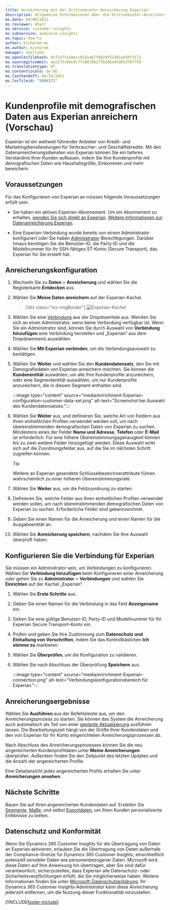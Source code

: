 ```yaml
---
title: Anreicherung mit der Drittanbieter-Anreicherung Experian
description: Allgemeine Informationen über die Drittanbieter-Anreicherung von Experian.
ms.date: 04/09/2021
ms.reviewer: mhart
ms.service: customer-insights
ms.subservice: audience-insights
ms.topic: how-to
author: kishorem-ms
ms.author: kishorem
manager: shellyha
ms.openlocfilehash: 9cf2a7fa18ecc022ea67f6829f52381ad59f3172
ms.sourcegitcommit: aaa275c60c0c77c88196277b266a91d653f8f759
ms.translationtype: HT
ms.contentlocale: de-DE
ms.lasthandoff: 04/14/2021
ms.locfileid: "5896372"
---
```

# <a name="enrich-customer-profiles-with-demographics-from-experian-preview"></a>Kundenprofile mit demografischen Daten aus Experian anreichern (Vorschau)

Experian ist ein weltweit führender Anbieter von Kredit- und Marketingdienstleistungen für Verbraucher- und Geschäftskredite. Mit den Datenanreicherungsdiensten von Experian können Sie ein tieferes Verständnis Ihrer Kunden aufbauen, indem Sie Ihre Kundenprofile mit demografischen Daten wie Haushaltsgröße, Einkommen und mehr bereichern.

## <a name="prerequisites"></a>Voraussetzungen

Für das Konfigurieren von Experian an müssen folgende Voraussetzungen erfüllt sein:

- Sie haben ein aktives Experian-Abonnement. Um ein Abonnement zu erhalten, [wenden Sie sich direkt an Experian](https://www.experian.com/marketing-services/contact). [Weitere Informationen zur Datenanreicherung Experian](https://www.experian.com/marketing-services/microsoft?cmpid=ems_web_mci_cdppage).

- Eine Experian-Verbindung wurde bereits von einem Administrator konfiguriert *oder* Sie haben [Administrator](permissions.md#administrator)-Berechtigungen. Darüber hinaus benötigen Sie die Benutzer-ID, die Party-ID und die Modellnummer für Ihr SSH-fähiges ST-Konto (Secure Transport), das Experian für Sie erstellt hat.

## <a name="configure-the-enrichment"></a>Anreicherungskonfiguration

1. Wechseln Sie zu **Daten** > **Anreicherung** und wählen Sie die Registerkarte **Entdecken** aus.

1. Wählen Sie **Meine Daten anreichern** auf der Experian-Kachel.

   > [!div class="mx-imgBorder"]
   > ![Experian-Kachel](media/experian-tile.png "Experian-Kachel")
   > 

1. Wählen Sie eine [Verbindung](connections.md) aus der Dropdownliste aus. Wenden Sie sich an einen Administrator, wenn keine Verbindung verfügbar ist. Wenn Sie ein Administrator sind, können Sie durch Auswahl von **Verbindung hinzufügen** eine Verbindung herstellen und „Experian“ aus dem Dropdownmenü auswählen. 

1. Wählen Sie **Mit Experian verbinden**, um die Verbindungsauswahl zu bestätigen.

1.  Wählen Sie **Weiter** und wählen Sie den **Kundendatensatz**, den Sie mit Demografiedaten von Experian anreichern möchten. Sie können die **Kundenentität** auswählen, um alle Ihre Kundenprofile anzureichern, oder eine Segmententität auswählen, um nur Kundenprofile anzureichern, die in diesem Segment enthalten sind.

    :::image type="content" source="media/enrichment-Experian-configuration-customer-data-set.png" alt-text="Screenshot bei Auswahl des Kundendatensatzes.":::

1. Wählen Sie **Weiter** aus, und definieren Sie, welche Art von Feldern aus Ihren einheitlichen Profilen verwendet werden soll, um nach übereinstimmenden demografischen Daten von Experian zu suchen. Mindestens eines der Felder **Name und Adresse**, **Telefon** oder **E-Mail** ist erforderlich. Für eine höhere Übereinstimmungsgenauigkeit können bis zu zwei weitere Felder hinzugefügt werden. Diese Auswahl wirkt sich auf die Zuordnungsfelder aus, auf die Sie im nächsten Schritt zugreifen können.

    > [!TIP]
    > Weitere an Experian gesendete Schlüsselbezeichnerattribute führen wahrscheinlich zu einer höheren Übereinstimmungsrate.

1. Wählen Sie **Weiter** aus, um die Feldzuordnung zu starten.

1. Definieren Sie, welche Felder aus Ihren einheitlichen Profilen verwendet werden sollen, um nach übereinstimmenden demografischen Daten von Experian zu suchen. Erforderliche Felder sind gekennzeichnet.

1. Geben Sie einen Namen für die Anreicherung und einen Namen für die Ausgabeentität an.

1. Wählen Sie **Anreicherung speichern**, nachdem Sie Ihre Auswahl überprüft haben.

## <a name="configure-the-connection-for-experian"></a>Konfigurieren Sie die Verbindung für Experian 

Sie müssen ein Administrator sein, um Verbindungen zu konfigurieren. Wählen Sie **Verbindung hinzufügen** beim Konfigurieren einer Anreicherung *oder* gehen Sie zu **Administrator** > **Verbindungen** und wählen Sie **Einrichten** auf der Kachel „Experian“.

1. Wählen Sie **Erste Schritte** aus.

1. Geben Sie einen Namen für die Verbindung in das Feld **Anzeigename** ein.

1. Geben Sie eine gültige Benutzer-ID, Party-ID und Modellnummer für Ihr Experian Secure Transport-Konto ein.

1. Prüfen und geben Sie Ihre Zustimmung zum **Datenschutz und Einhaltung von Vorschriften**, indem Sie das Kontrollkästchen **Ich stimme zu** markieren.

1. Wählen Sie **Überprüfen**, um die Konfiguration zu validieren.

1. Wählen Sie nach Abschluss der Überprüfung **Speichern** aus.
   
   :::image type="content" source="media/enrichment-Experian-connection.png" alt-text="Verbindungskonfigurationsbereich für Experian.":::

## <a name="enrichment-results"></a>Anreicherungsergebnisse

Wählen Sie **Ausführen** aus der Befehlsleiste aus, um den Anreicherungsprozess zu starten. Sie können das System die Anreicherung auch automatisch als Teil von einer [geplante Aktualisierung](system.md#schedule-tab) ausführen lassen. Die Bearbeitungszeit hängt von der Größe Ihrer Kundendaten und den von Experian für Ihr Konto eingerichteten Anreicherungsprozessen ab.

Nach Abschluss des Anreicherungsprozesses können Sie die neu angereicherten Kundenprofildaten unter **Meine Anreicherungen** überprüfen. Außerdem finden Sie den Zeitpunkt des letzten Updates und die Anzahl der angereicherten Profile.

Eine Detailansicht jedes angereicherten Profils erhalten Sie unter **Anreicherungen ansehen**.

## <a name="next-steps"></a>Nächste Schritte

Bauen Sie auf Ihren angereicherten Kundendaten auf. Erstellen Sie [Segmente](segments.md), [Maße](measures.md), und selbst [Exportdaten](export-destinations.md), um Ihren Kunden personalisierte Erlebnisse zu bieten.

## <a name="data-privacy-and-compliance"></a>Datenschutz und Konformität

Wenn Sie Dynamics 365 Customer Insights für die Übertragung von Daten an Experian aktivieren, erlauben Sie die Übertragung von Daten außerhalb der Compliance-Grenze für Dynamics 365 Customer Insights, einschließlich potenziell sensibler Daten wie personenbezogener Daten. Microsoft wird diese Daten auf Ihre Anweisung hin übertragen, aber Sie sind dafür verantwortlich, sicherzustellen, dass Experian alle Datenschutz- oder Sicherheitsverpflichtungen erfüllt, die Sie möglicherweise haben. Weitere Informationen finden Sie unter [Microsoft-Datenschutzerklärung](https://go.microsoft.com/fwlink/?linkid=396732).
Ihr Dynamics 365 Customer Insights-Administrator kann diese Anreicherung jederzeit entfernen, um die Nutzung dieser Funktionalität einzustellen.


[!INCLUDE[footer-include](../includes/footer-banner.md)]
